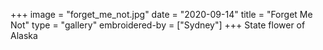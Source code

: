 +++
image = "forget_me_not.jpg"
date = "2020-09-14"
title = "Forget Me Not"
type = "gallery"
embroidered-by = ["Sydney"]
+++
State flower of Alaska